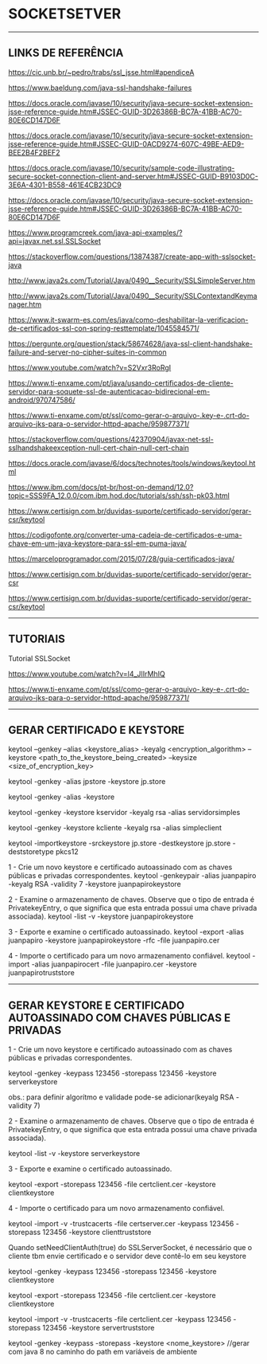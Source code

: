 # SOCKETSETVER

------------------------------------------------------------------------------------------------------------------------------------------------------------------------------------------
LINKS DE REFERÊNCIA
------------------------------------------------------------------------------------------------------------------------------------------------------------------------------------------

https://cic.unb.br/~pedro/trabs/ssl_jsse.html#apendiceA

https://www.baeldung.com/java-ssl-handshake-failures

https://docs.oracle.com/javase/10/security/java-secure-socket-extension-jsse-reference-guide.htm#JSSEC-GUID-3D26386B-BC7A-41BB-AC70-80E6CD147D6F

https://docs.oracle.com/javase/10/security/java-secure-socket-extension-jsse-reference-guide.htm#JSSEC-GUID-0ACD9274-607C-49BE-AED9-BEE2B4F2BEF2

https://docs.oracle.com/javase/10/security/sample-code-illustrating-secure-socket-connection-client-and-server.htm#JSSEC-GUID-B9103D0C-3E6A-4301-B558-461E4CB23DC9

https://docs.oracle.com/javase/10/security/java-secure-socket-extension-jsse-reference-guide.htm#JSSEC-GUID-3D26386B-BC7A-41BB-AC70-80E6CD147D6F

https://www.programcreek.com/java-api-examples/?api=javax.net.ssl.SSLSocket

https://stackoverflow.com/questions/13874387/create-app-with-sslsocket-java

http://www.java2s.com/Tutorial/Java/0490__Security/SSLSimpleServer.htm

http://www.java2s.com/Tutorial/Java/0490__Security/SSLContextandKeymanager.htm

https://www.it-swarm-es.com/es/java/como-deshabilitar-la-verificacion-de-certificados-ssl-con-spring-resttemplate/1045584571/

https://pergunte.org/question/stack/58674628/java-ssl-client-handshake-failure-and-server-no-cipher-suites-in-common

https://www.youtube.com/watch?v=S2Vxr3RoRgI

https://www.ti-enxame.com/pt/java/usando-certificados-de-cliente-servidor-para-soquete-ssl-de-autenticacao-bidirecional-em-android/970747586/

https://www.ti-enxame.com/pt/ssl/como-gerar-o-arquivo-.key-e-.crt-do-arquivo-jks-para-o-servidor-httpd-apache/959877371/

https://stackoverflow.com/questions/42370904/javax-net-ssl-sslhandshakeexception-null-cert-chain-null-cert-chain

https://docs.oracle.com/javase/6/docs/technotes/tools/windows/keytool.html

https://www.ibm.com/docs/pt-br/host-on-demand/12.0?topic=SSS9FA_12.0.0/com.ibm.hod.doc/tutorials/ssh/ssh-pk03.html

https://www.certisign.com.br/duvidas-suporte/certificado-servidor/gerar-csr/keytool

https://codigofonte.org/converter-uma-cadeia-de-certificados-e-uma-chave-em-um-java-keystore-para-ssl-em-puma-java/

https://marceloprogramador.com/2015/07/28/guia-certificados-java/

https://www.certisign.com.br/duvidas-suporte/certificado-servidor/gerar-csr

https://www.certisign.com.br/duvidas-suporte/certificado-servidor/gerar-csr/keytool

------------------------------------------------------------------------------------------------------------------------------------------------------------------------------------------

TUTORIAIS
------------------------------------------------------------------------------------------------------------------------------------------------------------------------------------------

Tutorial SSLSocket

https://www.youtube.com/watch?v=l4_JIIrMhIQ

https://www.ti-enxame.com/pt/ssl/como-gerar-o-arquivo-.key-e-.crt-do-arquivo-jks-para-o-servidor-httpd-apache/959877371/

------------------------------------------------------------------------------------------------------------------------------------------------------------------------------------------
GERAR CERTIFICADO E KEYSTORE
-----------------------------------------------------------------------------------------------------------------------------------------------------------------------------------------

keytool –genkey –alias <keystore_alias> -keyalg <encryption_algorithm> –keystore <path_to_the_keystore_being_created> –keysize <size_of_encryption_key>

keytool -genkey -alias jpstore -keystore jp.store 

keytool -genkey -alias <meualias> -keystore <meustore>

keytool -genkey -keystore kservidor -keyalg rsa -alias servidorsimples

keytool -genkey -keystore kcliente -keyalg rsa -alias simpleclient

keytool -importkeystore -srckeystore jp.store -destkeystore jp.store -deststoretype pkcs12

1 - Crie um novo keystore e certificado autoassinado com as chaves públicas e privadas correspondentes.
keytool -genkeypair -alias juanpapiro -keyalg RSA -validity 7 -keystore juanpapirokeystore

2 - Examine o armazenamento de chaves. Observe que o tipo de entrada é PrivatekeyEntry, o que significa que esta entrada possui uma chave privada associada).
keytool -list -v -keystore juanpapirokeystore

3 - Exporte e examine o certificado autoassinado.
keytool -export -alias juanpapiro -keystore juanpapirokeystore -rfc -file juanpapiro.cer 

4 - Importe o certificado para um novo armazenamento confiável.
keytool -import -alias juanpapirocert -file juanpapiro.cer -keystore juanpapirotruststore


------------------------------------------------------------------------------------------------------------------------------------------------------------------------------------------
GERAR KEYSTORE E CERTIFICADO AUTOASSINADO COM CHAVES PÚBLICAS E PRIVADAS
-----------------------------------------------------------------------------------------------------------------------------------------------------------------------------------------

1 - Crie um novo keystore e certificado autoassinado com as chaves públicas e privadas correspondentes.

keytool -genkey -keypass 123456 -storepass 123456 -keystore serverkeystore

obs.: para definir algorítmo e validade pode-se adicionar(keyalg RSA -validity 7)  

2 - Examine o armazenamento de chaves. Observe que o tipo de entrada é PrivatekeyEntry, o que significa que esta entrada possui uma chave privada associada).

keytool -list -v -keystore serverkeystore

3 - Exporte e examine o certificado autoassinado.

keytool -export -storepass 123456 -file certclient.cer -keystore clientkeystore

4 - Importe o certificado para um novo armazenamento confiável.

keytool -import -v -trustcacerts -file certserver.cer -keypass 123456 -storepass 123456 -keystore clienttruststore


Quando setNeedClientAuth(true) do SSLServerSocket, é necessário que o cliente tbm envie certificado e o servidor deve contê-lo em seu keystore

keytool -genkey -keypass 123456 -storepass 123456 -keystore clientkeystore

keytool -export -storepass 123456 -file certclient.cer -keystore clientkeystore

keytool -import -v -trustcacerts -file certclient.cer -keypass 123456 -storepass 123456 -keystore servertruststore

keytool -genkey -keypass <senha> -storepass <senha> -keystore <nome_keystore> //gerar com java 8 no caminho do path em variáveis de ambiente
